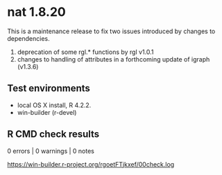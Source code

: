 # nat 1.8.20

This is a maintenance release to fix two issues introduced by changes to 
dependencies.

1. deprecation of some rgl.* functions by rgl v1.0.1
2. changes to handling of attributes in a forthcoming update of igraph (v1.3.6)

## Test environments

* local OS X install, R 4.2.2.
* win-builder (r-devel)

## R CMD check results

0 errors | 0 warnings | 0 notes

https://win-builder.r-project.org/rgoetFTjkxef/00check.log

